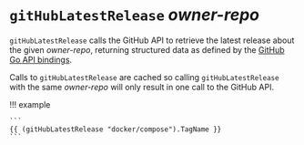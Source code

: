 # `gitHubLatestRelease` *owner-repo*

`gitHubLatestRelease` calls the GitHub API to retrieve the latest release about
the given *owner-repo*, returning structured data as defined by the [GitHub Go
API
bindings](https://pkg.go.dev/github.com/google/go-github/v49/github#RepositoryRelease).

Calls to `gitHubLatestRelease` are cached so calling `gitHubLatestRelease` with
the same *owner-repo* will only result in one call to the GitHub API.

!!! example

    ```
    {{ (gitHubLatestRelease "docker/compose").TagName }}
    ```
